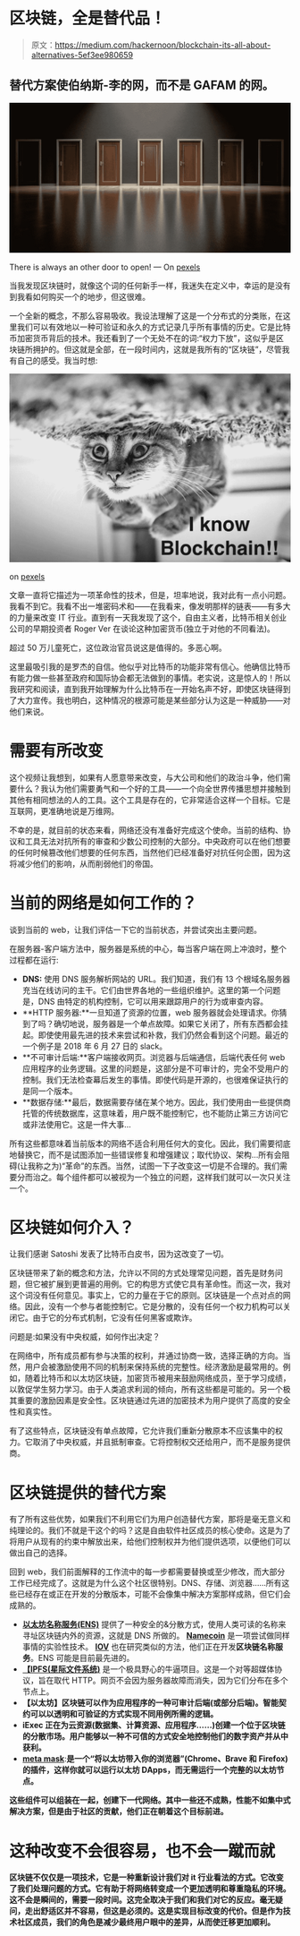 # 区块链，全是替代品！

> 原文：<https://medium.com/hackernoon/blockchain-its-all-about-alternatives-5ef3ee980659>

## 替代方案使伯纳斯-李的网，而不是 GAFAM 的网。

![](img/522f48bdbed14e6744afb724ed0c828d.png)

There is always an other door to open! — On [pexels](https://www.pexels.com/photo/choices-decision-doors-doorway-277615/)

当我发现区块链时，就像这个词的任何新手一样，我迷失在定义中，幸运的是没有到我看如何购买一个的地步，但这很难。

一个全新的概念，不那么容易吸收。我设法理解了这是一个分布式的分类账，在这里我们可以有效地以一种可验证和永久的方式记录几乎所有事情的历史。它是比特币加密货币背后的技术。我还看到了一个无处不在的词:“权力下放”，这似乎是区块链所拥护的。但这就是全部，在一段时间内，这就是我所有的“区块链”，尽管我有自己的感受。我当时想:

![](img/25843c1a537d05b4e3621b6eb6ae3658.png)

on [pexels](https://www.pexels.com/photo/close-up-of-cat-248280/)

文章一直将它描述为一项革命性的技术，但是，坦率地说，我对此有一点小问题。我看不到它。我看不出一堆密码术和——在我看来，像发明那样的链表——有多大的力量来改变 IT 行业。直到有一天我发现了这个，自由主义者，比特币相关创业公司的早期投资者 Roger Ver 在谈论这种加密货币(独立于对他的不同看法)。

超过 50 万儿童死亡，这位政治官员说这是值得的。多恶心啊。

这里最吸引我的是罗杰的自信。他似乎对比特币的功能非常有信心。他确信比特币有能力做一些甚至政府和国际协会都无法做到的事情。老实说，这是惊人的！所以我研究和阅读，直到我开始理解为什么比特币在一开始名声不好，即使区块链得到了大力宣传。我也明白，这种情况的根源可能是某些部分认为这是一种威胁——对他们来说。

# 需要有所改变

这个视频让我想到，如果有人愿意带来改变，与大公司和他们的政治斗争，他们需要什么？我认为他们需要勇气和一个好的工具——一个向全世界传播思想并接触到其他有相同想法的人的工具。这个工具是存在的，它非常适合这样一个目标。它是互联网，更准确地说是万维网。

不幸的是，就目前的状态来看，网络还没有准备好完成这个使命。当前的结构、协议和工具无法对抗所有的审查和少数公司控制的大部分。中央政府可以在他们想要的任何时候篡改他们想要的任何东西，当然他们已经准备好对抗任何企图，因为这将减少他们的影响，从而削弱他们的帝国。

# 当前的网络是如何工作的？

谈到当前的 web，让我们评估一下它的当前状态，并尝试突出主要问题。

在服务器-客户端方法中，服务器是系统的中心，每当客户端在网上冲浪时，整个过程都在运行:

*   **DNS:** 使用 DNS 服务解析网站的 URL。我们知道，我们有 13 个根域名服务器充当在线访问的主干。它们由世界各地的一些组织维护。这里的第一个问题是，DNS 由特定的机构控制，它可以用来跟踪用户的行为或审查内容。
*   **HTTP 服务器:**一旦知道了资源的位置，web 服务器就会处理请求。你猜到了吗？确切地说，服务器是一个单点故障。如果它关闭了，所有东西都会挂起。即使使用最先进的技术来尝试和补救，我们仍然会看到这个问题。最近的一个例子是 2018 年 6 月 27 日的 slack。
*   **不可审计后端:**客户端接收网页。浏览器与后端通信，后端代表任何 web 应用程序的业务逻辑。这里的问题是，这部分是不可审计的，完全不受用户的控制。我们无法检查幕后发生的事情。即使代码是开源的，也很难保证执行的是同一个版本。
*   **数据存储:**最后，数据需要存储在某个地方。因此，我们使用由一些提供商托管的传统数据库，这意味着，用户既不能控制它，也不能防止第三方访问它或非法使用它。这是一件大事…

所有这些都意味着当前版本的网络不适合利用任何大的变化。因此，我们需要彻底地替换它，而不是试图添加一些错误修复和增强建议；取代协议、架构…所有会阻碍(让我称之为)“革命”的东西。当然，试图一下子改变这一切是不合理的。我们需要分而治之。每个组件都可以被视为一个独立的问题，这样我们就可以一次只关注一个。

# 区块链如何介入？

让我们感谢 Satoshi 发表了比特币白皮书，因为这改变了一切。

区块链带来了新的概念和方法，允许以不同的方式处理常见问题，首先是财务问题，但它被扩展到更普遍的用例。它的构思方式使它具有革命性。而这一次，我对这个词没有任何意见。事实上，它的力量在于它的原则。区块链是一个点对点的网络。因此，没有一个参与者能控制它。它是分散的，没有任何一个权力机构可以关闭它。由于它的分布式机制，它没有任何黑客或欺诈。

问题是:如果没有中央权威，如何作出决定？

在网络中，所有成员都有参与决策的权利，并通过协商一致，选择正确的方向。当然，用户会被激励使用不同的机制来保持系统的完整性。经济激励是最常用的。例如，随着比特币和以太坊区块链，加密货币被用来鼓励网络成员，至于学习成绩，以敦促学生努力学习。由于人类追求利润的倾向，所有这些都是可能的。另一个极其重要的激励因素是安全性。区块链通过先进的加密技术为用户提供了高度的安全性和真实性。

有了这些特点，区块链没有单点故障，它允许我们重新分散原本不应该集中的权力。它取消了中央权威，并且抵制审查。它将控制权交还给用户，而不是服务提供商。

# 区块链提供的替代方案

有了所有这些优势，如果我们不利用它们为用户创造替代方案，那将是毫无意义和纯理论的。我们不就是干这个的吗？这是自由软件社区成员的核心使命。这是为了将用户从现有的约束中解放出来，给他们控制权并为他们提供选项，以便他们可以做出自己的选择。

回到 web，我们前面解释的工作流中的每一步都需要替换或至少修改，而大部分工作已经完成了。这就是为什么这个社区很特别。DNS、存储、浏览器……所有这些已经存在或正在开发的分散版本，可能不会像集中解决方案那样成熟，但它们会成熟的。

*   [**以太坊名称服务(ENS)**](https://ens.domains/) 提供了一种安全的&分散方式，使用人类可读的名称来寻址区块链内外的资源，这就是 DNS 所做的。 [**Namecoin**](https://namecoin.org/) 是一项尝试做同样事情的实验性技术。 [**IOV**](https://www.iov.one/) 也在研究类似的方法，他们正在开发**区块链名称服务**。ENS 可能是目前最先进的。
*   [**【IPFS(星际文件系统)**](https://ipfs.io/) 是一个极具野心的牛逼项目。这是一个对等超媒体协议，旨在取代 HTTP。网页不会因为服务器故障而消失，因为它们分布在多个节点上。
*   [](https://ethereum.org/)**【以太坊】区块链可以作为应用程序的一种可审计后端(或部分后端)。智能契约可以以透明和可验证的方式实现不同用例所需的逻辑。**
*   **iExec 正在为云资源(数据集、计算资源、应用程序……)创建一个位于区块链的分散市场。用户能够以一种不可信的方式安全地控制他们的数字资产并从中获利。**
*   **[**meta mask**](https://metamask.io/)**:**是一个“将以太坊带入你的浏览器”(Chrome、Brave 和 Firefox)的插件，这样你就可以运行以太坊 DApps，而无需运行一个完整的以太坊节点。**

**这些组件可以组装在一起，创建下一代网络。其中一些还不成熟，性能不如集中式解决方案，但是由于社区的贡献，他们正在朝着这个目标前进。**

# **这种改变不会很容易，也不会一蹴而就**

**区块链不仅仅是一项技术，它是一种重新设计我们对 it 行业看法的方式。它改变了我们处理问题的方式。它有助于将网络转变成一个更加透明和尊重隐私的环境。这不会是瞬间的，需要一段时间。这完全取决于我们和我们对它的反应。毫无疑问，走出舒适区并不容易，但这是必须的。这是实现目标改变的代价。但是作为技术社区成员，我们的角色是减少最终用户眼中的差异，从而使迁移更加顺利。**